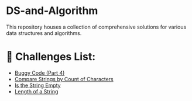 # DS-and-Algorithm
This repository houses a collection of comprehensive solutions for various data structures and algorithms.

# 🔆 Challenges List:

- [Buggy Code (Part 4)](./Challenges/Buggy-Code.js)
- [Compare Strings by Count of Characters](./Challenges/Compare-Strings.js)
- [Is the String Empty](./Challenges/String-Empty.js)
- [Length of a String](./Challenges/Length-of-a-String.js)